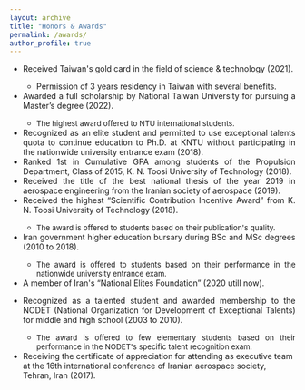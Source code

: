 ```yaml
---
layout: archive
title: "Honors & Awards"
permalink: /awards/
author_profile: true
---
```


<ul>
  <i class='fas fa-medal'></i><li> Received Taiwan's gold card in the field of science & technology (2021).</li>
  <ul>      
  <li> Permission of 3 years residency in Taiwan with several benefits. </font></li>
</ul>
  
  <li align="justify"><i class='fas fa-medal'></i> Awarded a full scholarship by National Taiwan University for pursuing a Master’s degree (2022).</li>
<ul>
        <li align="justify"><font size="-1"> The highest award offered to NTU international students. </font></li>
</ul>
  
  <li align="justify"><i class='fas fa-medal'></i> Recognized as an elite student and permitted to use exceptional talents quota to continue education to Ph.D. at KNTU without participating in the nationwide university entrance exam (2018).</li>
          

  <li align="justify"><i class='fas fa-medal'></i> Ranked 1st in Cumulative GPA among students of the Propulsion Department, Class of 2015, K. N. Toosi University of Technology (2018). </li>
  
  <li align="justify"><i class='fas fa-medal'></i> Received the title of the best national thesis of the year 2019 in aerospace engineering from the Iranian society of aerospace (2019). </li>
   
   <li align="justify"><i class='fas fa-medal'></i> Received the highest “Scientific Contribution Incentive Award” from K. N. Toosi University of Technology (2018). </li>
  
 <ul>
    <li align="justify"> <font size="-1">The award is offered to students based on their publication's quality.</font> </li>
  </ul>
 
 <li align="justify"><i class='fas fa-medal'></i> Iran government higher education bursary during BSc and MSc degrees (2010 to 2018). </li>
  
 <ul>
    <li align="justify"> <font size="-1">The award is offered to students based on their performance in the nationwide university entrance exam.</font> </li>
  </ul>
  
 <li align="justify"><i class='fas fa-medal'></i> A member of Iran's “National Elites Foundation” (2020 utill now). </li>

  <i class='fas fa-medal'><li align="justify"></i> Recognized as a talented student and awarded membership to the NODET (National Organization for Development of Exceptional Talents) for middle and high school (2003 to 2010). </li>
  
<ul>
    <li align="justify"> <font size="-1">The award is offered to few elementary students based on their performance in the NODET's specific talent recognition exam.</font> </li>
  </ul>
  
  <li><i class='fas fa-medal'></i> Receiving the certificate of appreciation for attending as executive team at the 16th international conference of Iranian aerospace society, Tehran, Iran (2017). </li>

